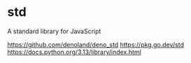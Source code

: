 # std

A standard library for JavaScript

https://github.com/denoland/deno_std
https://pkg.go.dev/std
https://docs.python.org/3.13/library/index.html
